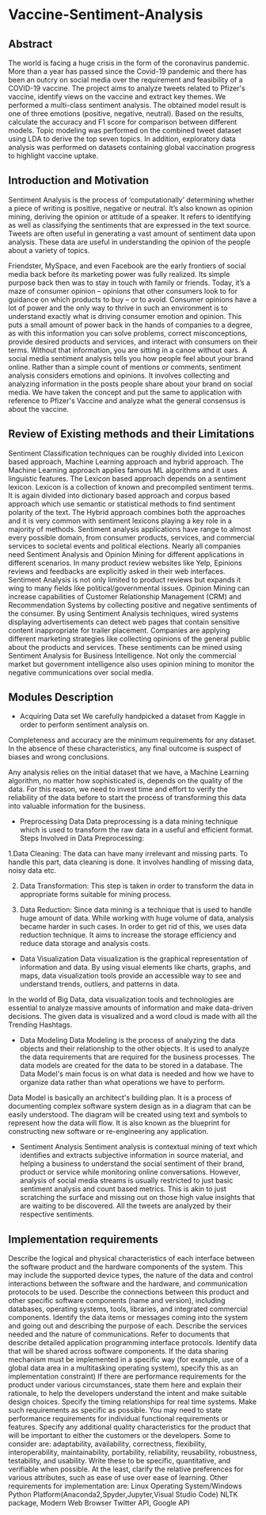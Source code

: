 # Vaccine-Sentiment-Analysis
## Abstract
The world is facing a huge crisis in the form of the coronavirus pandemic. More than a year has passed since the Covid-19 pandemic and there has been an outcry on social media over the requirement and feasibility of a COVID-19 vaccine. The project aims to analyze tweets related to Pfizer's vaccine, identify views on the vaccine and extract key themes. We performed a multi-class sentiment analysis. The obtained model result is one of three emotions (positive, negative, neutral). Based on the results, calculate the accuracy and F1 score for comparison between different models. Topic modeling was performed on the combined tweet dataset using LDA to derive the top seven topics. In addition, exploratory data analysis was performed on datasets containing global vaccination progress to highlight vaccine uptake.


## Introduction and Motivation
Sentiment Analysis is the process of ‘computationally’ determining whether a piece of writing is positive, negative or neutral. It’s also known as opinion mining, deriving the opinion or attitude of a speaker. It refers to identifying as well as classifying the sentiments that are expressed in the text source. Tweets are often useful in generating a vast amount of sentiment data upon analysis. These data are useful in understanding the opinion of the people about a variety of topics.

Friendster, MySpace, and even Facebook are the early frontiers of social media back before its marketing power was fully realized. Its simple purpose back then was to stay in touch with family or friends. Today, it’s a maze of consumer opinion – opinions that other consumers look to for guidance on which products to buy – or to avoid.
Consumer opinions have a lot of power and the only way to thrive in such an environment is to understand exactly what is driving consumer emotion and opinion.
This puts a small amount of power back in the hands of companies to a degree, as with this information you can solve problems, correct misconceptions, provide desired products and services, and interact with consumers on their terms. Without that information, you are sitting in a canoe without oars.
A social media sentiment analysis tells you how people feel about your brand online. Rather than a simple count of mentions or comments, sentiment analysis considers emotions and opinions. It involves collecting and analyzing information in the posts people share about your brand on social media. We have taken the concept and put the same to application with reference to Pfizer's Vaccine and analyze what the general consensus is about the vaccine. 

## Review of Existing methods and their Limitations
Sentiment Classification techniques can be roughly divided into Lexicon based approach, Machine Learning approach and hybrid approach. The Machine Learning approach applies famous ML algorithms and it uses linguistic features. The Lexicon based approach depends on a sentiment lexicon. Lexicon is a collection of known and precompiled sentiment terms. It is again divided into dictionary based approach and corpus based approach which use semantic or statistical methods to find sentiment polarity of the text. The Hybrid approach combines both the approaches and it is very common with sentiment lexicons playing a key role in a majority of methods. 
Sentiment analysis applications have range to almost every possible domain, from consumer products, services, and commercial services to societal events and political elections. Nearly all companies need Sentiment Analysis and Opinion Mining for different applications in different scenarios. In many product review websites like Yelp, Epinions reviews and feedbacks are explicitly asked in their web interfaces. Sentiment Analysis is not only limited to product reviews but expands it wing to many fields like political/governmental issues. Opinion Mining can increase capabilities of Customer Relationship Management (CRM) and Recommendation Systems by collecting positive and negative sentiments of the consumer. By using Sentiment Analysis techniques, wired systems displaying advertisements can detect web pages that contain sensitive content inappropriate for trailer placement. Companies are applying different marketing strategies like collecting opinions of the general public about the products and services. These sentiments can be mined using Sentiment Analysis for Business Intelligence. Not only the commercial market but government intelligence also uses opinion mining to monitor the negative communications over social media.

## Modules Description
- Acquiring Data set
We carefully handpicked a dataset from Kaggle in order to perform sentiment analysis on.

Completeness and accuracy are the minimum requirements for any dataset. In the absence of these characteristics, any final outcome is suspect of biases and wrong conclusions.

Any analysis relies on the initial dataset that we have, a Machine Learning algorithm, no matter how sophisticated is, depends on the quality of the data. For this reason, we need to invest time and effort to verify the reliability of the data before to start the process of transforming this data into valuable information for the business.


- Preprocessing Data
Data preprocessing is a data mining technique which is used to transform the raw data in a useful and efficient format. 
           Steps Involved in Data Preprocessing: 

1.Data Cleaning: 
The data can have many irrelevant and missing parts. To handle this part, data cleaning is done. It involves handling of missing data, noisy data etc. 

2. Data Transformation: 
This step is taken in order to transform the data in appropriate forms suitable for mining process. 

3. Data Reduction: 
Since data mining is a technique that is used to handle huge amount of data. While working with huge volume of data, analysis became harder in such cases. In order to get rid of this, we uses data reduction technique. It aims to increase the storage efficiency and reduce data storage and analysis costs. 

- Data Visualization
Data visualization is the graphical representation of information and data. By using visual elements like charts, graphs, and maps, data visualization tools provide an accessible way to see and understand trends, outliers, and patterns in data.

In the world of Big Data, data visualization tools and technologies are essential to analyze massive amounts of information and make data-driven decisions. The given data is visualized and a word cloud is made with all the Trending Hashtags.

- Data Modeling
Data Modeling is the process of analyzing the data objects and their relationship to the other objects. It is used to analyze the data requirements that are required for the business processes. The data models are created for the data to be stored in a database. The Data Model's main focus is on what data is needed and how we have to organize data rather than what operations we have to perform.

Data Model is basically an architect's building plan. It is a process of documenting complex software system design as in a diagram that can be easily understood. The diagram will be created using text and symbols to represent how the data will flow. It is also known as the blueprint for constructing new software or re-engineering any application.

- Sentiment Analysis
Sentiment analysis is contextual mining of text which identifies and extracts subjective information in source material, and helping a business to understand the social sentiment of their brand, product or service while monitoring online conversations. However, analysis of social media streams is usually restricted to just basic sentiment analysis and count based metrics. This is akin to just scratching the surface and missing out on those high value insights that are waiting to be discovered. All the tweets are analyzed by their respective sentiments.

## Implementation requirements
Describe the logical and physical characteristics of each interface between the software product and the hardware components of the system. This may include the supported device types, the nature of the data and control interactions between the software and the hardware, and communication protocols to be used.
Describe the connections between this product and other specific software components (name and version), including databases, operating systems, tools, libraries, and integrated commercial components. Identify the data items or messages coming into the
system and going out and describing the purpose of each. Describe the services needed and the nature of communications. Refer to documents that describe detailed application programming interface protocols. Identify data that will be shared across software components. If the data sharing mechanism must be implemented in a specific way (for example, use of a global data area in a multitasking operating system), specify this as an
implementation constraint)
If there are performance requirements for the product under various circumstances, state them here and explain their rationale, to help the developers understand the intent and make suitable design choices. Specify the timing relationships for real time systems. Make such requirements as specific as possible. You may need to state performance requirements for individual functional requirements or features.
Specify any additional quality characteristics for the product that will be important to either the customers or the developers. Some to consider are: adaptability, availability, correctness, flexibility, interoperability, maintainability, portability, reliability, reusability, robustness, testability, and usability. Write these to be specific, quantitative, and verifiable when possible. At the least, clarify the relative preferences for various attributes, such as ease of use over ease of learning.
Other requirements for implementation are:
Linux Operating System/Windows
Python Platform(Anaconda2,Spyder,Jupyter,Visual Studio Code)
NLTK package,
Modern Web Browser
Twitter API, Google API

